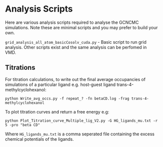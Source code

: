 # Analysis Scripts

Here are various analysis scripts required to analyse the GCNCMC simulations. Note these are minimal scripts and you may prefer to build your own. 

`grid_analysis_all_atom_basicCosolv_cuda.py` - Basic script to run grid analysis. Other scripts exist and the same analysis can be perfomed in VMD. 


## Titrations
For titration calculations, to write out the final average occupancies of simulations of a particular ligand e.g. host-guest ligand trans-4-methylcyclohexanol:

```
python Write_avg_occs.py -f repeat_? -fn betaCD.log -frag trans-4-methylcyclohexanol
```

To plot titration curves and return a free energy e.g:
```
python Plot_Titration_curve_Multiple_lig_V2.py -G HG_ligands_mu.txt -r 5 -pro "beta CD"
```

Where `HG_ligands_mu.txt` is a comma seperated file containing the excess chemical potentials of the ligands.